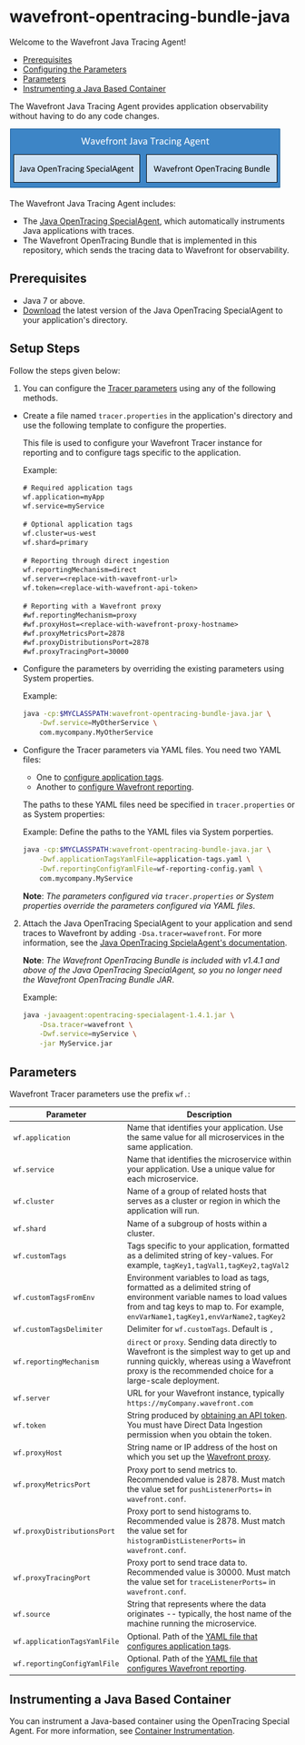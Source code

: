 # wavefront-opentracing-bundle-java

Welcome to the Wavefront Java Tracing Agent! 

* [Prerequisites](#Prerequisites)
* [Configuring the Parameters](#Configuring-the-Parameters)
* [Parameters](#Parameters)
* [Instrumenting a Java Based Container](#Instrumenting-a-Java-Based-Container)

The Wavefront Java Tracing Agent provides application observability without having to do any code changes.

<p align="left">
  <img src="/docs/wavefront_java_tracing_agent.png">
</p> 

The Wavefront Java Tracing Agent includes:
* The [Java OpenTracing SpecialAgent](https://github.com/opentracing-contrib/java-specialagent), which automatically instruments Java applications with traces.
* The Wavefront OpenTracing Bundle that is implemented in this repository, which sends the tracing data to Wavefront for observability.
 
## Prerequisites

*  Java 7 or above.
* [Download](https://github.com/opentracing-contrib/java-specialagent#2111-stable) the latest version of the Java OpenTracing SpecialAgent to your application's directory.

## Setup Steps

Follow the steps given below:

1. You can configure the [Tracer parameters](#Parameters) using any of the following methods.
  * Create a file named `tracer.properties` in the application's directory and use the following template to configure the properties.

    This file is used to configure your Wavefront Tracer instance for reporting and to configure tags specific to the application.
  
    Example:
    ```properties
    # Required application tags
    wf.application=myApp
    wf.service=myService

    # Optional application tags
    wf.cluster=us-west
    wf.shard=primary

    # Reporting through direct ingestion
    wf.reportingMechanism=direct
    wf.server=<replace-with-wavefront-url>
    wf.token=<replace-with-wavefront-api-token>

    # Reporting with a Wavefront proxy
    #wf.reportingMechanism=proxy
    #wf.proxyHost=<replace-with-wavefront-proxy-hostname>
    #wf.proxyMetricsPort=2878
    #wf.proxyDistributionsPort=2878
    #wf.proxyTracingPort=30000
    ```

  * Configure the parameters by overriding the existing parameters using System properties.

    Example:
    ```bash
    java -cp:$MYCLASSPATH:wavefront-opentracing-bundle-java.jar \
        -Dwf.service=MyOtherService \
        com.mycompany.MyOtherService
    ```

  * Configure the Tracer parameters via YAML files. You need two YAML files:
    * One to 
  [configure application tags](https://github.com/wavefrontHQ/wavefront-jersey-sdk-java#1-configure-application-tags).
    * Another to [configure Wavefront reporting](https://github.com/wavefrontHQ/wavefront-jersey-sdk-java#2-configure-wavefront-reporting). 

    The paths to these YAML files need be specified in `tracer.properties` or as System properties:

    Example: Define the paths to the YAML files via System porperties.
    ```bash
    java -cp:$MYCLASSPATH:wavefront-opentracing-bundle-java.jar \
        -Dwf.applicationTagsYamlFile=application-tags.yaml \
        -Dwf.reportingConfigYamlFile=wf-reporting-config.yaml \
        com.mycompany.MyService
    ```

    **Note**: *The parameters configured via `tracer.properties` or System properties override the parameters configured via YAML files*.
2.  Attach the Java OpenTracing SpecialAgent to your application and send traces to Wavefront by adding `-Dsa.tracer=wavefront`. For more information, see the [Java OpenTracing SpcielaAgent's documentation](https://github.com/opentracing-contrib/java-specialagent#22-usage).<br/> 
  
    **Note**: *The Wavefront OpenTracing Bundle is included with v1.4.1 and above of the Java OpenTracing SpecialAgent, so you no longer need the Wavefront OpenTracing Bundle JAR*.<br/>

    Example:
    ```bash
    java -javaagent:opentracing-specialagent-1.4.1.jar \
        -Dsa.tracer=wavefront \
        -Dwf.service=myService \
        -jar MyService.jar
    ```

## Parameters

Wavefront Tracer parameters use the prefix `wf.`:

| Parameter | Description |
| --------- | ----------- |
| `wf.application`              | Name that identifies your application. Use the same value for all microservices in the same application. |
| `wf.service`                  | Name that identifies the microservice within your application. Use a unique value for each microservice. |
| `wf.cluster`                  | Name of a group of related hosts that serves as a cluster or region in which the application will run. |
| `wf.shard`                    | Name of a subgroup of hosts within a cluster. |
| `wf.customTags`               | Tags specific to your application, formatted as a delimited string of key-values. For example, `tagKey1,tagVal1,tagKey2,tagVal2` |
| `wf.customTagsFromEnv`        | Environment variables to load as tags, formatted as a delimited string of environment variable names to load values from and tag keys to map to. For example, `envVarName1,tagKey1,envVarName2,tagKey2` |
| `wf.customTagsDelimiter`      | Delimiter for `wf.customTags`. Default is `,` |
| `wf.reportingMechanism`       | `direct` or `proxy`. Sending data directly to Wavefront is the simplest way to get up and running quickly, whereas using a Wavefront proxy is the recommended choice for a large-scale deployment. |
| `wf.server`                   | URL for your Wavefront instance, typically `https://myCompany.wavefront.com` |
| `wf.token`                    | String produced by [obtaining an API token](https://docs.wavefront.com/wavefront_api.html#generating-an-api-token). You must have Direct Data Ingestion permission when you obtain the token. |
| `wf.proxyHost`                | String name or IP address of the host on which you set up the [Wavefront proxy](https://docs.wavefront.com/proxies.html). |
| `wf.proxyMetricsPort`         | Proxy port to send metrics to. Recommended value is 2878. Must match the value set for `pushListenerPorts=` in `wavefront.conf`. |
| `wf.proxyDistributionsPort`   | Proxy port to send histograms to. Recommended value is 2878. Must match the value set for `histogramDistListenerPorts=` in `wavefront.conf`. |
| `wf.proxyTracingPort`         | Proxy port to send trace data to. Recommended value is 30000. Must match the value set for `traceListenerPorts=` in `wavefront.conf`. |
| `wf.source`                   | String that represents where the data originates -- typically, the host name of the machine running the microservice. |
| `wf.applicationTagsYamlFile`  | Optional. Path of the [YAML file that configures application tags](https://github.com/wavefrontHQ/wavefront-jersey-sdk-java#1-configure-application-tags). |
| `wf.reportingConfigYamlFile`  | Optional. Path of the [YAML file that configures Wavefront reporting](https://github.com/wavefrontHQ/wavefront-jersey-sdk-java#2-configure-wavefront-reporting). |

## Instrumenting a Java Based Container

You can instrument a Java-based container using the OpenTracing Special Agent. For more information, see [Container Instrumentation](/docs/container.md).
